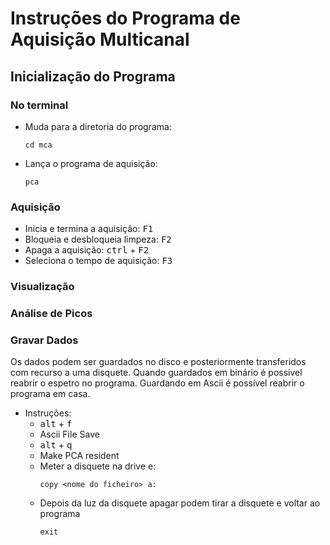 # Instruções do Programa de Aquisição Multicanal
## Inicialização do Programa
### No terminal
- Muda para a diretoria do programa:
    ```
    cd mca
    ```
- Lança o programa de aquisição:
    ```
    pca
    ```

### Aquisição
- Inicia e termina a aquisição:
<kbd>F1</kbd>
- Bloqueia e desbloqueia limpeza:
<kbd>F2</kbd>
- Apaga a aquisição:
<kbd>ctrl</kbd> + <kbd>F2</kbd>
- Seleciona o tempo de aquisição:
<kbd>F3</kbd>

### Visualização

### Análise de Picos

### Gravar Dados
Os dados podem ser guardados no disco e posteriormente transferidos com recurso a uma disquete.
Quando guardados em binário é possível reabrir o espetro no programa.
Guardando em Ascii é possível reabrir o programa em casa.
- Instruções:
    - <kbd>alt</kbd> + <kbd>f</kbd>
    - Ascii File Save
    - <kbd>alt</kbd> + <kbd>q</kbd>
    - Make PCA resident
    - Meter a disquete na drive e: 
        ```
        copy <nome do ficheiro> a: 
        ```
    - Depois da luz da disquete apagar podem tirar a disquete e voltar ao programa
        ```
        exit
        ```
